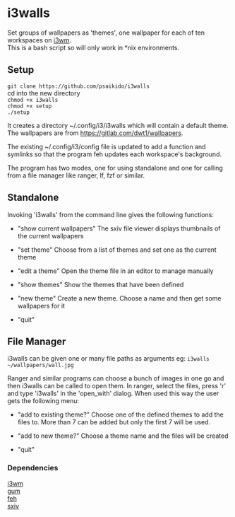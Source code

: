 # i3walls

Set groups of wallpapers as 'themes', one wallpaper for each of ten workspaces on [i3wm](https://i3wm.org/).  
This is a bash script so will only work in *nix environments.  

## Setup

`git clone https://github.com/psaikido/i3walls`  
cd into the new directory  
`chmod +x i3walls`  
`chmod +x setup`  
`./setup`

It creates a directory ~/.config/i3/i3walls which will contain a default theme. The wallpapers are from https://gitlab.com/dwt1/wallpapers.  

The existing ~/.config/i3/config file is updated to add a function and symlinks so that the program feh updates each workspace's background.

The program has two modes, one for using standalone and one for calling from a file manager like ranger, lf, fzf or similar.

## Standalone

Invoking 'i3walls' from the command line gives the following functions:

- "show current wallpapers"
	The sxiv file viewer displays thumbnails of the current wallpapers

- "set theme"
	Choose from a list of themes and set one as the current theme

- "edit a theme"
	Open the theme file in an editor to manage manually

- "show themes"
	Show the themes that have been defined

- "new theme"
	Create a new theme. Choose a name and then get some wallpapers for it

- "quit"

## File Manager

i3walls can be given one or many file paths as arguments eg: 
	`i3walls ~/wallpapers/wall.jpg`

Ranger and similar programs can choose a bunch of images in one go and then i3walls can be called to open them. In ranger, select the files, press 'r' and type 'i3walls' in the 'open_with' dialog. When used this way the user gets the following menu:

- "add to existing theme?"
	Choose one of the defined themes to add the files to. More than 7 can be added but only the first 7 will be used.

- "add to new theme?"
	Choose a theme name and the files will be created

- "quit"


### Dependencies

[i3wm](https://i3wm.org/)  
[gum](https://github.com/charmbracelet/gum)  
[feh](https://wiki.archlinux.org/title/Feh)  
[sxiv](https://wiki.archlinux.org/title/Sxiv)

